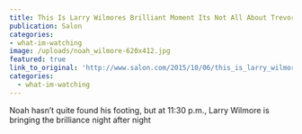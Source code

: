 ```yaml
---
title: This Is Larry Wilmores Brilliant Moment Its Not All About Trevor Noah on Comedy Central
publication: Salon
categories: 
- what-im-watching
image: /uploads/noah_wilmore-620x412.jpg
featured: true
link_to_original: 'http://www.salon.com/2015/10/06/this_is_larry_wilmores_brilliant_moment_its_not_all_about_trevor_noah_on_comedy_central/'
categories:
  - what-im-watching
---
```

Noah hasn’t quite found his footing, but at 11:30 p.m., Larry Wilmore is bringing the brilliance night after night